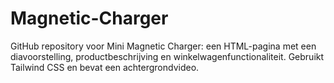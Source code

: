 # Magnetic-Charger
GitHub repository voor Mini Magnetic Charger: een HTML-pagina met een diavoorstelling, productbeschrijving en winkelwagenfunctionaliteit. Gebruikt Tailwind CSS en bevat een achtergrondvideo.
